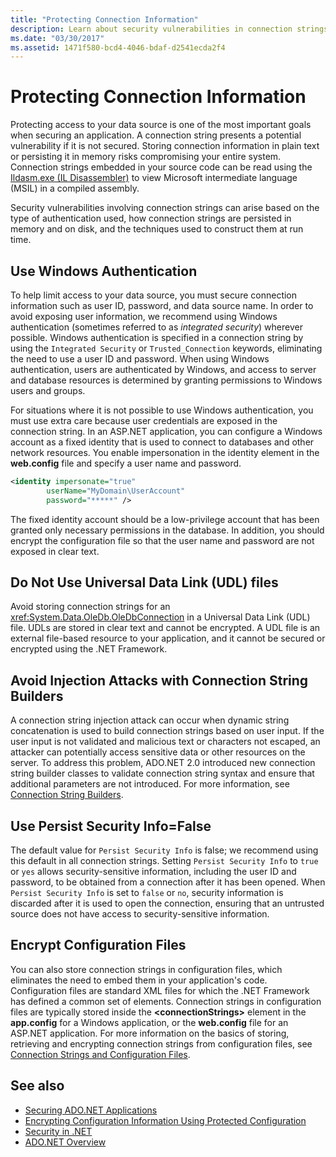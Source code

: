 ```yaml
---
title: "Protecting Connection Information"
description: Learn about security vulnerabilities in connection strings, which can arise due to how connection strings are constructed and persisted and authentication type.
ms.date: "03/30/2017"
ms.assetid: 1471f580-bcd4-4046-bdaf-d2541ecda2f4
---
```

# Protecting Connection Information
Protecting access to your data source is one of the most important goals when securing an application. A connection string presents a potential vulnerability if it is not secured. Storing connection information in plain text or persisting it in memory risks compromising your entire system. Connection strings embedded in your source code can be read using the [Ildasm.exe (IL Disassembler)](../../tools/ildasm-exe-il-disassembler.md) to view Microsoft intermediate language (MSIL) in a compiled assembly.  
  
 Security vulnerabilities involving connection strings can arise based on the type of authentication used, how connection strings are persisted in memory and on disk, and the techniques used to construct them at run time.  
  
## Use Windows Authentication  
 To help limit access to your data source, you must secure connection information such as user ID, password, and data source name. In order to avoid exposing user information, we recommend using Windows authentication (sometimes referred to as *integrated security*) wherever possible. Windows authentication is specified in a connection string by using the `Integrated Security` or `Trusted_Connection` keywords, eliminating the need to use a user ID and password. When using Windows authentication, users are authenticated by Windows, and access to server and database resources is determined by granting permissions to Windows users and groups.  
  
 For situations where it is not possible to use Windows authentication, you must use extra care because user credentials are exposed in the connection string. In an ASP.NET application, you can configure a Windows account as a fixed identity that is used to connect to databases and other network resources. You enable impersonation in the identity element in the **web.config** file and specify a user name and password.  
  
```xml  
<identity impersonate="true"
        userName="MyDomain\UserAccount"
        password="*****" />  
```  
  
 The fixed identity account should be a low-privilege account that has been granted only necessary permissions in the database. In addition, you should encrypt the configuration file so that the user name and password are not exposed in clear text.  
  
## Do Not Use Universal Data Link (UDL) files  
 Avoid storing connection strings for an <xref:System.Data.OleDb.OleDbConnection> in a Universal Data Link (UDL) file. UDLs are stored in clear text and cannot be encrypted. A UDL file is an external file-based resource to your application, and it cannot be secured or encrypted using the .NET Framework.  
  
## Avoid Injection Attacks with Connection String Builders  
 A connection string injection attack can occur when dynamic string concatenation is used to build connection strings based on user input. If the user input is not validated and malicious text or characters not escaped, an attacker can potentially access sensitive data or other resources on the server. To address this problem, ADO.NET 2.0 introduced new connection string builder classes to validate connection string syntax and ensure that additional parameters are not introduced. For more information, see [Connection String Builders](connection-string-builders.md).  
  
## Use Persist Security Info=False  
 The default value for `Persist Security Info` is false; we recommend using this default in all connection strings. Setting `Persist Security Info` to `true` or `yes` allows security-sensitive information, including the user ID and password, to be obtained from a connection after it has been opened. When `Persist Security Info` is set to `false` or `no`, security information is discarded after it is used to open the connection, ensuring that an untrusted source does not have access to security-sensitive information.  
  
## Encrypt Configuration Files  
 You can also store connection strings in configuration files, which eliminates the need to embed them in your application's code. Configuration files are standard XML files for which the .NET Framework has defined a common set of elements. Connection strings in configuration files are typically stored inside the **\<connectionStrings>** element in the **app.config** for a Windows application, or the **web.config** file for an ASP.NET application. For more information on the basics of storing, retrieving and encrypting connection strings from configuration files, see [Connection Strings and Configuration Files](connection-strings-and-configuration-files.md).  
  
## See also

- [Securing ADO.NET Applications](securing-ado-net-applications.md)
- [Encrypting Configuration Information Using Protected Configuration](https://docs.microsoft.com/previous-versions/aspnet/53tyfkaw(v=vs.100))
- [Security in .NET](../../../standard/security/index.md)
- [ADO.NET Overview](ado-net-overview.md)
